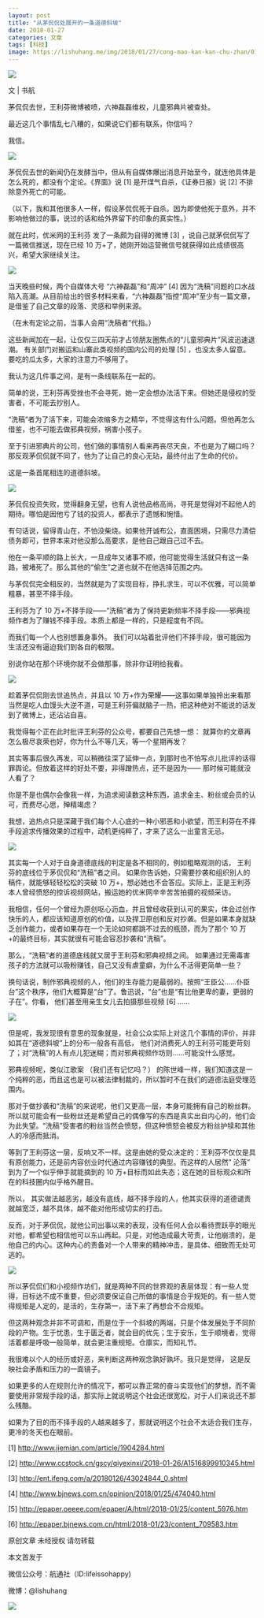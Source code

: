 ```yaml
---
layout: post
title: "从茅侃侃处展开的一条道德斜坡"
date: 2018-01-27
categories: 文章
tags: [科技]
image: https://lishuhang.me/img/2018/01/27/cong-mao-kan-kan-chu-zhan/01.png
---
```


![](https://mmbiz.qpic.cn/mmbiz_png/AdRKyBVLoHKVJEeRMGpjibibxHYsbibb1liclXk4NsxvA89DicKJSY4ia0JoG20dFHk6hRZ5siclb0Z8woCxXem5JZgibA/640?wx_fmt=png)

文 | 书航

茅侃侃去世，王利芬微博被喷，六神磊磊维权，儿童邪典片被查处。

最近这几个事情乱七八糟的，如果说它们都有联系，你信吗？

我信。

![](https://lishuhang.me/img/2018/01/27/cong-mao-kan-kan-chu-zhan/01.png)

茅侃侃去世的新闻仍在发酵当中，但从有自媒体爆出消息开始至今，就连他具体是怎么死的，都没有个定论。《界面》说 [1] 是开煤气自杀，《证券日报》说 [2] 不排除意外死亡的可能。

（以下，我和其他很多人一样，假设茅侃侃死于自杀。因为即使他死于意外，并不影响他做过的事，说过的话和给外界留下的印象的真实性。）

就在此时，优米网的王利芬 发了一条颇为自得的微博 [3] ，说自己就茅侃侃写了一篇微信推送，现在已经 10 万+了，她刚开始运营微信号就获得如此成绩很高兴，希望大家继续关注。

![](https://lishuhang.me/img/2018/01/27/cong-mao-kan-kan-chu-zhan/02.png)

当天晚些时候，两个自媒体大号 “六神磊磊”和“周冲” [4] 因为“洗稿”问题的口水战陷入高潮。从目前给出的很多材料来看，“六神磊磊”指控“周冲”至少有一篇文章，是借鉴了自己文章的段落、灵感和举例来源。

（在未有定论之前，当事人会用“洗稿者”代指。）

这些新闻加在一起，让仅仅三四天前才占领朋友圈焦点的“儿童邪典片”风波迅速退潮。 有关部门对搬运和山寨此类视频的国内公司的处理 [5] ，也没太多人留意。要吃的瓜太多，大家的注意力不够用了。

我认为这几件事之间，是有一条线联系在一起的。

简单的说，王利芬再受挫也不会寻死，她一定会想办法活下来。但她还是侵权的受害者，不可能去抄别人。

“洗稿”者为了活下来，可能会浓缩多方之精华，不觉得这有什么问题。但他再怎么借鉴，也不可能去做邪典视频，祸害小孩子。

至于引进邪典片的公司，他们做的事情别人看来再丧尽天良，不也是为了糊口吗？那反观茅侃侃就不同了，他为了让自己的良心无玷，最终付出了生命的代价。

这是一条首尾相连的道德斜坡。

![](https://lishuhang.me/img/2018/01/27/cong-mao-kan-kan-chu-zhan/03.png)

茅侃侃投资失败，觉得翻身无望，也有人说他品格高尚，寻死是觉得对不起他人的期待。哪怕是因他亏了钱的投资人，都表示了遗憾和惋惜。

有句话说，留得青山在，不怕没柴烧。如果他开诚布公，直面困境，只需尽力清偿债务即可，世界本来对他没那么高要求，是他自己跟自己过不去。

他在一条平顺的路上长大，一旦成年又诸事不顺，他可能觉得生活就只有这一条路，被堵死了。那么其他的“偷生”之道也就不在他选择范围之内。

与茅侃侃完全相反的，当然就是为了实现目标，挣扎求生，可以不优雅，可以简单粗暴，甚至不择手段。

王利芬为了 10 万+不择手段——“洗稿”者为了保持更新频率不择手段——邪典视频作者为了赚钱不择手段。本质上都是一样的，只是程度有不同。

而我们每一个人也别想置身事外。 我们可以站着批评他们不择手段，很可能因为生活还没有逼迫我们到各自的极限。

别说你站在那个环境你就不会做那事，除非你证明给我看。

![](https://lishuhang.me/img/2018/01/27/cong-mao-kan-kan-chu-zhan/04.png)

趁着茅侃侃刚去世追热点，并且以 10 万+作为荣耀——这事如果单独拎出来看那当然是吃人血馒头大逆不道，可是王利芬偏就脑子一热，把这种绝对不能说的话发到了微博上，还沾沾自喜。

我觉得每个正在此时批评王利芬的公众号，都要自己先想一想： 就算你的文章再怎么极尽哀荣也好，你为什么不等几天，等一个星期再发？

其实等事后很久再发，可以稍微往深了延伸一点，到那时也不怕写点儿批评的话得罪舆论。但放着这样的好处不要，非得蹭热点，还不是因为—— 那时候可能就没人看了？

你是不是也偶尔会像我一样，为追求阅读数这种东西，追求金主、粉丝或会员的认可，而费尽心思，殚精竭虑？

我想，追热点只是深藏于我们每个人心底的一种小邪恶和小欲望，而王利芬在不择手段追求传播效果的过程中，动机更纯粹了，才来了这么一出童言无忌。

![](https://lishuhang.me/img/2018/01/27/cong-mao-kan-kan-chu-zhan/05.png)

其实每一个人对于自身道德底线的判定是各不相同的，例如粗略观测的话， 王利芬的底线位于茅侃侃和“洗稿”者之间。 如果你告诉她，只需要抄袭和组织别人的稿件，就能够轻轻松松的突破 10 万+，想必她也不会答应。实际上，正是王利芬本人曾经愤怒的控诉视频网站，搬运她的优米网辛辛苦苦拍摄的视频采访。

我相信，任何一个曾经为原创呕心沥血，并且曾经收获到认可的果实，体会过创作快乐的人，都应该知道原创的价值，以及捍卫原创和反对抄袭。但是如果本身就缺乏创作能力，或者如果存在一个无论如何都跳不过去的瓶颈，而为了那个 10 万+的最终目标，其实就很有可能会容忍抄袭和“洗稿”。

那么，“洗稿”者的道德底线就又居于王利芬和邪典视频之间。 如果通过无需毒害孩子的方法就可以吸粉赚钱，自己又没有虐童癖，为什么不活得更简单一些？

换句话说，制作邪典视频的人，他们的生存能力是最弱的。按照“王臣公……仆臣台”这个秩序，他们大概算是“台”了。鲁迅说，“台”也是“有比他更卑的妻，更弱的子在”。你看， 他们甚至用亲生女儿去拍摄那些视频 [6] ……

![](https://lishuhang.me/img/2018/01/27/cong-mao-kan-kan-chu-zhan/06.png)

但是呢，我发现很有意思的现象就是，社会公众实际上对这几个事情的评价，并非如其在“道德斜坡”上的分布一般各有高低， 他们对消费死人的王利芬可能更苛刻了；对“洗稿”的人有点儿犯迷糊；而对邪典视频作坊则……可能没什么感觉。

邪典视频呢，类似江歌案 （我们还有记忆吗？） 的陈世峰一样，我们知道这是一个纯粹的恶，而且这也是可以被法律制裁的，所以暂时不在我们的道德法庭受理范围内。

那对于做抄袭和“洗稿”的来说呢，他们又更高一层，本身可能拥有自己的粉丝群。所以就可能会有一些粉丝还是希望自己的偶像写的东西是真实出自内心的，他们会为此失望。“洗稿”受害者的粉丝当然会愤怒，但这种愤怒会被反方粉丝护犊和其他人的冷感而抵消。

等到了王利芬这一层，反响又不一样。这是由她的受众决定的：王利芬不仅仅是具有原创能力，还是前内容创业时代通过内容赚钱的典型。而这样的人居然” 沦落” 到为了一个似乎伸手就能摘到的 10 万+目标而如此失态；这在她的目标观众和所在的科技圈内似乎格外醒目。

所以， 其实做法越恶劣，越没有底线，越不择手段的人，他其实获得的道德谴责就越宽泛，越不具体，越不能对他形成切实的打击。

反而，对于茅侃侃，就他公司出事以来的表现，没有任何人会以看待贾跃亭的眼光对他，都希望也相信他可以东山再起。只是，对他造成最大苛责，让他崩溃的，是他自己的内心。这种内心的责备对一个人带来的精神冲击，是具体、细致而无处可逃的。

![](https://lishuhang.me/img/2018/01/27/cong-mao-kan-kan-chu-zhan/07.png)

所以茅侃侃们和小视频作坊们，就是两种不同的世界观的表层体现：有一些人觉得，目标达不成不重要，但必须要保证自己所做的事情是合乎规矩的。有一些人觉得规矩是人定的，是活的，生存第一，活下来了再想合不合规矩。

但这两种观念并非不可调和，而是位于一个斜坡的两端，只是个体发展处于不同阶段的产物。生于忧患，生于匮乏者，就会目的优先；生于安乐，生于顺境者，觉得活着都是呼吸一般简单，就会更注重规矩。仓廪实，而知礼节。

我很难以个人的经历或好恶，来判断这两种观念孰好孰坏。我只是觉得， 这是反映社会矛盾和压力的一面镜子。

如果更多的人在规则允许的情况下，都可以靠正常的奋斗实现他们的梦想，而不需要使用非常规手段的话，那实际上就说明这个社会还很宽松，对于人们来说还不那么残酷。

如果为了目的而不择手段的人越来越多了，那就说明这个社会不太适合我们生存，更冷的冬天也在眼前。

[1] http://www.jiemian.com/article/1904284.html

[2] http://www.ccstock.cn/gscy/qiyexinxi/2018-01-26/A1516899910345.html

[3] http://ent.ifeng.com/a/20180126/43024844_0.shtml

[4] http://www.bjnews.com.cn/opinion/2018/01/25/474040.html

[5] http://epaper.oeeee.com/epaper/A/html/2018-01/25/content_5976.htm

[6] http://epaper.bjnews.com.cn/html/2018-01/23/content_709583.htm

原创文章 未经授权 请勿转载

本文首发于

微信公众号：航通社（ID:lifeissohappy)

微博：@lishuhang

![](https://lishuhang.me/img/2018/01/27/cong-mao-kan-kan-chu-zhan/08.jpg)